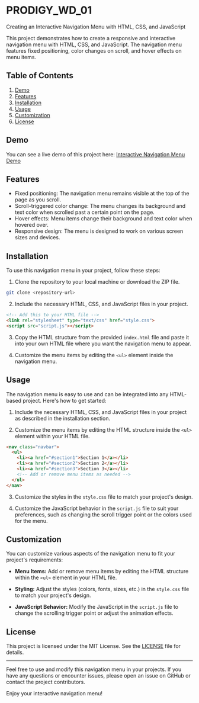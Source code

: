 # PRODIGY_WD_01

Creating an Interactive Navigation Menu with HTML, CSS, and JavaScript

This project demonstrates how to create a responsive and interactive navigation menu with HTML, CSS, and JavaScript. The navigation menu features fixed positioning, color changes on scroll, and hover effects on menu items.

## Table of Contents

1. [Demo](#demo)
2. [Features](#features)
3. [Installation](#installation)
4. [Usage](#usage)
5. [Customization](#customization)
6. [License](#license)

## Demo

You can see a live demo of this project here: [Interactive Navigation Menu Demo](https://codepen.io/Siddhesh_/pen/oNJymaN)

## Features

- Fixed positioning: The navigation menu remains visible at the top of the page as you scroll.
- Scroll-triggered color change: The menu changes its background and text color when scrolled past a certain point on the page.
- Hover effects: Menu items change their background and text color when hovered over.
- Responsive design: The menu is designed to work on various screen sizes and devices.

## Installation

To use this navigation menu in your project, follow these steps:

1. Clone the repository to your local machine or download the ZIP file.

```bash
git clone <repository-url>
```

2. Include the necessary HTML, CSS, and JavaScript files in your project.

```html
<!-- Add this to your HTML file -->
<link rel="stylesheet" type="text/css" href="style.css">
<script src="script.js"></script>
```

3. Copy the HTML structure from the provided `index.html` file and paste it into your own HTML file where you want the navigation menu to appear.

4. Customize the menu items by editing the `<ul>` element inside the navigation menu.

## Usage

The navigation menu is easy to use and can be integrated into any HTML-based project. Here's how to get started:

1. Include the necessary HTML, CSS, and JavaScript files in your project as described in the installation section.

2. Customize the menu items by editing the HTML structure inside the `<ul>` element within your HTML file.

```html
<nav class="navbar">
  <ul>
    <li><a href="#section1">Section 1</a></li>
    <li><a href="#section2">Section 2</a></li>
    <li><a href="#section3">Section 3</a></li>
    <!-- Add or remove menu items as needed -->
  </ul>
</nav>
```

3. Customize the styles in the `style.css` file to match your project's design.

4. Customize the JavaScript behavior in the `script.js` file to suit your preferences, such as changing the scroll trigger point or the colors used for the menu.

## Customization

You can customize various aspects of the navigation menu to fit your project's requirements:

- **Menu Items:** Add or remove menu items by editing the HTML structure within the `<ul>` element in your HTML file.

- **Styling:** Adjust the styles (colors, fonts, sizes, etc.) in the `style.css` file to match your project's design.

- **JavaScript Behavior:** Modify the JavaScript in the `script.js` file to change the scrolling trigger point or adjust the animation effects.

## License

This project is licensed under the MIT License. See the [LICENSE](LICENSE) file for details.

---

Feel free to use and modify this navigation menu in your projects. If you have any questions or encounter issues, please open an issue on GitHub or contact the project contributors.

Enjoy your interactive navigation menu!
